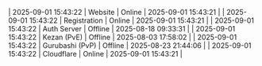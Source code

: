 | 2025-09-01 15:43:22 | Website | Online | 2025-09-01 15:43:21 |
| 2025-09-01 15:43:22 | Registration | Online | 2025-09-01 15:43:21 |
| 2025-09-01 15:43:22 | Auth Server | Offline | 2025-08-18 09:33:31 |
| 2025-09-01 15:43:22 | Kezan (PvE) | Offline | 2025-08-03 17:58:02 |
| 2025-09-01 15:43:22 | Gurubashi (PvP) | Offline | 2025-08-23 21:44:06 |
| 2025-09-01 15:43:22 | Cloudflare | Online | 2025-09-01 15:43:21 |
